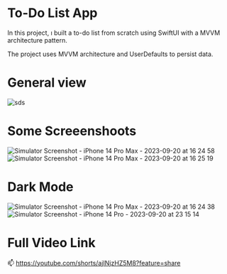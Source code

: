 # To-Do List App

In this project, ı built a to-do list from scratch using SwiftUI with a MVVM architecture pattern.

The project uses MVVM architecture and UserDefaults to persist data.
# General view
 ![sds](https://github.com/mutlucanozel/ToDoListApp/assets/125356427/51544033-efbd-451a-ae4c-eafeb0888535)   

# Some Screeenshoots

![Simulator Screenshot - iPhone 14 Pro Max - 2023-09-20 at 16 24 58](https://github.com/mutlucanozel/ToDoListApp/assets/125356427/a51a31a5-3cf7-4a27-96eb-73f1683e0f09) ![Simulator Screenshot - iPhone 14 Pro Max - 2023-09-20 at 16 25 19](https://github.com/mutlucanozel/ToDoListApp/assets/125356427/e25461a8-f178-41ef-b205-48dc063fd19e)


# Dark Mode

![Simulator Screenshot - iPhone 14 Pro Max - 2023-09-20 at 16 24 38](https://github.com/mutlucanozel/ToDoListApp/assets/125356427/d846e14e-76b0-46b4-b836-97b58b245494) ![Simulator Screenshot - iPhone 14 Pro - 2023-09-20 at 23 15 14](https://github.com/mutlucanozel/ToDoListApp/assets/125356427/9bd3383e-107c-4d5f-9fb6-133035a8c82e)

# Full Video Link

📫  https://youtube.com/shorts/ajINjzHZ5M8?feature=share
